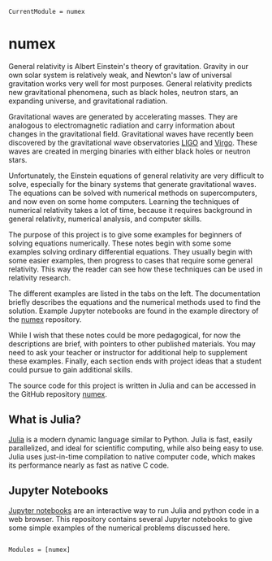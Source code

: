 ```@meta
CurrentModule = numex
```

# numex

General relativity is Albert Einstein's theory of gravitation.
Gravity in our own solar system is relatively weak, and Newton's 
law of universal gravitation works very well for most purposes.
General relativity predicts new gravitational phenomena, such as
black holes, neutron stars, an expanding universe, and gravitational
radiation.

Gravitational waves are generated by accelerating masses.
They are analogous to electromagnetic radiation and carry information 
about changes in the gravitational field.  Gravitational waves
have recently been discovered by the gravitational wave observatories
[LIGO](https://www.ligo.caltech.edu/) and [Virgo](https://www.virgo-gw.eu/).
These waves are created in merging binaries with either black holes
or neutron stars.

Unfortunately, the Einstein equations of general relativity are very
difficult to solve, especially for the binary systems that generate 
gravitational waves.  The equations can be solved with numerical
methods on supercomputers, and now even on some home computers.  Learning
the techniques of numerical relativity takes a lot of time, because
it requires background in general relativity, numerical analysis, 
and computer skills.

The purpose of this project is to give some examples for beginners
of solving equations numerically.  These notes begin with some
some examples solving ordinary differential equations.  They usually
begin with some easier examples, then progress to cases that require some
general relativity.  This way the reader can see how these techniques
can be used in relativity research.  

The different examples are listed in the tabs on the left.  The documentation
briefly describes the equations and the numerical methods used 
to find the solution.  Example Jupyter notebooks are found in the example
directory of the [numex](https://github.com/davidneilsen/numex.jl)
repository.

While I wish that these notes could
be more pedagogical, for now the descriptions are brief, with pointers to
other published materials. You may need to ask your teacher or instructor
for additional help to supplement these examples.
Finally, each section ends with project ideas 
that a student could pursue to gain additional skills.

The source code for this project is written in Julia 
and can be accessed in the GitHub repository 
[numex](https://github.com/davidneilsen/numex.jl). 


## What is Julia?

[Julia](https://julialang.org) is a 
modern dynamic language similar to Python. Julia is fast, easily parallelized,
and ideal for scientific computing, while also being easy to use.
Julia uses just-in-time compilation to native computer code, which makes 
its performance nearly as fast as native C code. 


## Jupyter Notebooks

[Jupyter notebooks](https://jupyter.org/) are an interactive way to run
Julia and python code in a web browser.  This repository contains several
Jupyter notebooks to give some simple examples of the numerical problems
discussed here.


```@index
```

```@autodocs
Modules = [numex]
```
